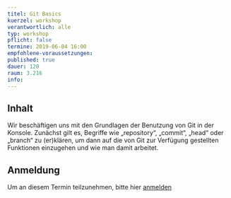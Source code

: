 ```yaml
---
titel: Git Basics
kuerzel: workshop
verantwortlich: alle
typ: workshop
pflicht: false
termine: 2019-06-04 16:00
empfohlene-voraussetzungen: 
published: true
dauer: 120
raum: 3.216
info: 
---
```


## Inhalt

Wir beschäftigen uns mit den Grundlagen der Benutzung von Git in der Konsole.
Zunächst gilt es, Begriffe wie „repository“, „commit“, „head“ oder „branch“ zu (er)klären,
um dann auf die von Git zur Verfügung gestellten Funktionen einzugehen und wie man damit arbeitet.

## Anmeldung

Um an diesem Termin teilzunehmen, bitte hier [anmelden](https://terminplaner4.dfn.de/th-koeln-git-kurs)
